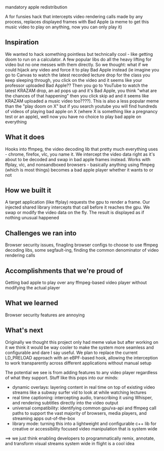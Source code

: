 mandatory apple redistribution 

A for funsies hack that intercepts video rendering calls made by any process, replaces displayed frames with Bad Apple (a meme to get this music video to play on anything, now you can only play it)

## Inspiration
We wanted to hack something pointless but technically cool - like getting doom to run on a calculator. A few popular libs do all the heavy lifting for video but no one messes with them directly. So we thought: what if we could hijack any video and force it to play Bad Apple instead (ie imagine you go to Canvas to watch the latest recorded lecture drop for the class you keep sleeping through, you click on the video and it seems like your professor uploaded Bad Apple?? Then you go to YouTube to watch the latest KRAZAM drop, an ad pops up and it's Bad Apple, you think "what are the chances of that happening" then you click skip ad and it seems like KRAZAM uploaded a music video too????). This is also a less popular meme than the "play doom on X" but if you search youtube you will find hundreds of videos of playing bad apple on X (where X is something like a pregnancy test or an apple), well now you have no choice to play bad apple on everything

## What it does
Hooks into ffmpeg, the video decoding lib that pretty much everything uses - chrome, firefox, vlc, you name it. We intercept the video data right as it's about to be decoded and swap in bad apple frames instead. Works with ffplay, vlc, and nonsandboxed browsers - basically anything using ffmpeg (which is most things) becomes a bad apple player whether it wants to or not

## How we built it
A target application (like ffplay) requests the gpu to render a frame. Our injected shared library intercepts that call before it reaches the gpu. We swap or modify the video data on the fly. The result is displayed as if nothing unusual happened

## Challenges we ran into
Browser security issues, finagling browser configs to choose to use ffmpeg decoding libs, some segfault-ing, finding the common denominator of video rendering calls 

## Accomplishments that we're proud of
Getting bad apple to play over any ffmpeg-based video player without modifying the actual player

## What we learned
Browser security features are annoying

## What's next
Originally we thought this project only had meme value but after working on it we think it would be way cooler to make the system more seamless and configurable and dare I say useful. We plan to replace the current LD_PRELOAD approach with an eBPF-based hook, allowing the interception to work transparently across different applications without manual setup
 
The potential we see is from adding features to any video player regardless of what they support. Stuff like this pops into our minds: 
- dynamic overlays: layering content in real time on top of existing video streams like a subway surfer vid to look at while watching lectures
- real time captioning: intercepting audio, transcribing it using Whisper, and rendering subtitles directly into the video output
- universal compatibility: identifying common gpu/va-api and ffmpeg call paths to support the vast majority of browsers, media players, and streaming apps out-of-the-box
- library mode: turning this into a lightweight and configurable c++ lib for creative or accessibility focused video manipulation that is system wide

==> we just think enabling developers to programmatically remix, annotate, and transform visual streams system wide in flight is a cool idea
